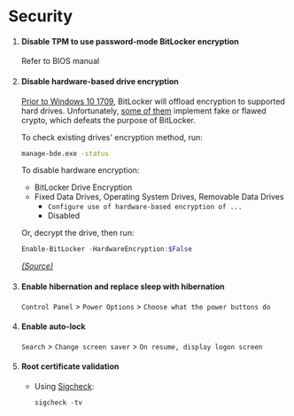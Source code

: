 # Security

1. #### Disable TPM to use password-mode BitLocker encryption

   Refer to BIOS manual

2. #### Disable hardware-based drive encryption

   [Prior to Windows 10 1709](https://hexus.net/tech/news/software/135266-microsoft-stops-trusting-ssd-maker-hardware-encryption/), BitLocker will offload encryption to supported hard drives. Unfortunately, [some of them](https://discordapp.com/channels/517246314346709012/685963469862076540/752689362113921114) implement fake or flawed crypto, which defeats the purpose of BitLocker.

   To check existing drives' encryption method, run:

   ```cmd
   manage-bde.exe -status
   ```

   To disable hardware encryption:

   - BitLocker Drive Encryption
   - Fixed Data Drives, Operating System Drives, Removable Data Drives
     - `Configure use of hardware-based encryption of ...`
     - Disabled

   Or, decrypt the drive, then run:

   ```powershell
   Enable-BitLocker -HardwareEncryption:$False
   ```

   [_(Source)_](https://winaero.com/blog/disable-hardware-bitlocker-encryption/)

3. #### Enable hibernation and replace sleep with hibernation

   `Control Panel` > `Power Options` > `Choose what the power buttons do`

4. #### Enable auto-lock

   `Search` > `Change screen saver` > `On resume, display logon screen`

5. #### Root certificate validation
   - Using [Sigcheck](https://docs.microsoft.com/en-us/sysinternals/downloads/sigcheck):
     ```powershell
     sigcheck -tv
     ```

